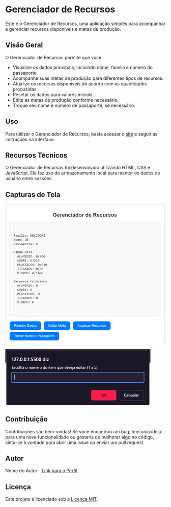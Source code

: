 # Gerenciador de Recursos

Este é o Gerenciador de Recursos, uma aplicação simples para acompanhar e gerenciar recursos disponíveis e metas de produção.

## Visão Geral

O Gerenciador de Recursos permite que você:

- Visualize os dados principais, incluindo nome, família e número do passaporte.
- Acompanhe suas metas de produção para diferentes tipos de recursos.
- Atualize os recursos disponíveis de acordo com as quantidades produzidas.
- Resetar os dados para valores iniciais.
- Edite as metas de produção conforme necessário.
- Troque seu nome e número de passaporte, se necessário.

## Uso

Para utilizar o Gerenciador de Recursos, basta acessar o [site](link_para_o_seu_site) e seguir as instruções na interface.

## Recursos Técnicos

O Gerenciador de Recursos foi desenvolvido utilizando HTML, CSS e JavaScript. Ele faz uso do armazenamento local para manter os dados do usuário entre sessões.

## Capturas de Tela

![Captura de Tela 1](https://github.com/PullDK/FIvemESTOQUE/blob/main/img/captura_de_tela1.png)

![Captura de Tela 2](https://github.com/PullDK/FIvemESTOQUE/blob/main/img/captura_de_tela2.png)



## Contribuição

Contribuições são bem-vindas! Se você encontrou um bug, tem uma ideia para uma nova funcionalidade ou gostaria de melhorar algo no código, sinta-se à vontade para abrir uma issue ou enviar um pull request.

## Autor

Nome do Autor - [Link para o Perfil](https://github.com/PullDK)

## Licença

Este projeto é licenciado sob a [Licença MIT](LICENSE).
